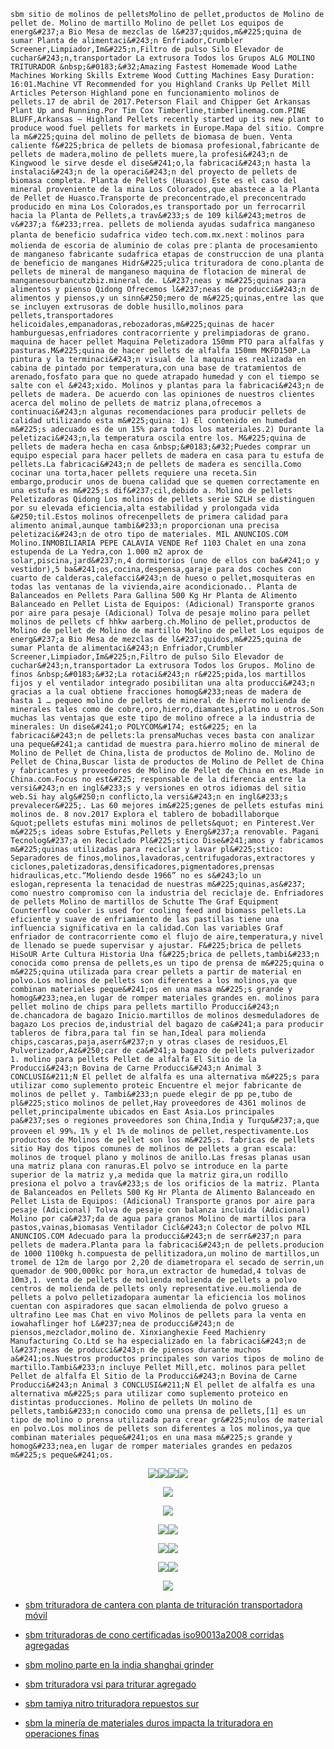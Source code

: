 
```
sbm sitio de molinos de pelletsMolino de pellet,productos de Molino de pellet de. Molino de martillo Molino de pellet Los equipos de energ&#237;a Bio Mesa de mezclas de l&#237;quidos,m&#225;quina de sumar Planta de alimentaci&#243;n Enfriador,Crumbler Screener,Limpiador,Im&#225;n,Filtro de pulso Silo Elevador de cuchar&#243;n,transportador La extrusora Todos los Grupos ALG MOLINO TRITURADOR &nbsp;&#0183;&#32;Amazing Fastest Homemade Wood Lathe Machines Working Skills Extreme Wood Cutting Machines Easy Duration: 16:01.Machine VT Recommended for you Highland Cranks Up Pellet Mill Articles Peterson Highland pone en funcionamiento molinos de pellets.17 de abril de 2017.Peterson Flail and Chipper Get Arkansas Plant Up and Running.Por Tim Cox Timberline,timberlinemag.com.PINE BLUFF,Arkansas — Highland Pellets recently started up its new plant to produce wood fuel pellets for markets in Europe.Mapa del sitio. Compre la m&#225;quina del molino de pellets de biomasa de buen. Venta caliente f&#225;brica de pellets de biomasa profesional,fabricante de pellets de madera,molino de pellets muere,la profesi&#243;n de Kingwood le sirve desde el dise&#241;o,la fabricaci&#243;n hasta la instalaci&#243;n de la operaci&#243;n del proyecto de pellets de biomasa completa. Planta de Pellets (Huasco) Este es el caso del mineral proveniente de la mina Los Colorados,que abastece a la Planta de Pellet de Huasco.Transporte de preconcentrado,el preconcentrado producido en mina Los Colorados,es transportado por un ferrocarril hacia la Planta de Pellets,a trav&#233;s de 109 kil&#243;metros de v&#237;a f&#233;rrea. pellets de molienda ayudas sudafrica manganeso planta de beneficio sudafrica video tech.com.mx.next：molinos para molienda de escoria de aluminio de colas pre：planta de procesamiento de manganeso fabricante sudafrica etapas de construccion de una planta de beneficio de manganes Hidr&#225;ulica trituradora de cono.planta de pellets de mineral de manganeso maquina de flotacion de mineral de manganesourbancutzbiz.mineral de. L&#237;neas y m&#225;quinas para alimentos y pienso Qidong Ofrecemos l&#237;neas de producci&#243;n de alimentos y piensos,y un sinn&#250;mero de m&#225;quinas,entre las que se incluyen extrusoras de doble husillo,molinos para pellets,transportadores helicoidales,empanadoras,rebozadoras,m&#225;quinas de hacer hamburguesas,enfriadores contracorriente y prelimpiadoras de grano. maquina de hacer pellet Maquina Peletizadora 150mm PTO para alfalfas y pasturas.M&#225;quina de hacer pellets de alfalfa 150mm MKFD150P.La pintura y la terminaci&#243;n visual de la maquina es realizada en cabina de pintado por temperatura,con una base de tratamientos de arenado,fosfato para que no quede atrapado humedad y con el tiempo se salte con el &#243;xido. Molinos y plantas para la fabricaci&#243;n de pellets de madera. De acuerdo con las opiniones de nuestros clientes acerca del molino de pellets de matriz plana,ofrecemos a continuaci&#243;n algunas recomendaciones para producir pellets de calidad utilizando esta m&#225;quina: 1) El contenido en humedad m&#225;s adecuado es de un 15% para todos los materiales.2) Durante la peletizaci&#243;n,la temperatura oscila entre los. M&#225;quina de pellets de madera hecha en casa &nbsp;&#0183;&#32;Puedes comprar un equipo especial para hacer pellets de madera en casa para tu estufa de pellets.La fabricaci&#243;n de pellets de madera es sencilla.Como cocinar una torta,hacer pellets requiere una receta.Sin embargo,producir unos de buena calidad que se quemen correctamente en una estufa es m&#225;s dif&#237;cil,debido a. Molino de pellets Peletizadoras Qidong Los molinos de pellets serie SZLH se distinguen por su elevada eficiencia,alta estabilidad y prolongada vida &#250;til.Estos molinos ofrecenpellets de primera calidad para alimento animal,aunque tambi&#233;n proporcionan una precisa peletizaci&#243;n de otro tipo de materiales. MIL ANUNCIOS.COM Molino.INMOBILIARIA PEPE CALAVIA VENDE Ref 1103 Chalet en una zona estupenda de La Yedra,con 1.000 m2 aprox de solar,piscina,jard&#237;n,4 dormitorios (uno de ellos con ba&#241;o y vestidor),5 ba&#241;os,cocina,despensa,garaje para dos coches con cuarto de calderas,calefacci&#243;n de hueso o pellet,mosquiteras en todas las ventanas de la vivienda,aire acondicionado.. Planta de Balanceados en Pellets Para Gallina 500 Kg Hr Planta de Alimento Balanceado en Pellet Lista de Equipos: (Adicional) Transporte granos por aire para pesaje (Adicional) Tolva de pesaje molino para pellet molinos de pellets cf hhkw aarberg.ch.Molino de pellet,productos de Molino de pellet de Molino de martillo Molino de pellet Los equipos de energ&#237;a Bio Mesa de mezclas de l&#237;quidos,m&#225;quina de sumar Planta de alimentaci&#243;n Enfriador,Crumbler Screener,Limpiador,Im&#225;n,Filtro de pulso Silo Elevador de cuchar&#243;n,transportador La extrusora Todos los Grupos. Molino de finos &nbsp;&#0183;&#32;La rotaci&#243;n r&#225;pida,los martillos fijos y el ventilador integrado posibilitan una alta producci&#243;n gracias a la cual obtiene fracciones homog&#233;neas de madera de hasta 1 … pequeo molino de pellets de mineral de hierro molienda de minerales tales como de cobre,oro,hierro,diamantes,platino u otros.Son muchas las ventajas que este tipo de molino ofrece a la industria de minerales: Un dise&#241;o POLYCOM&#174; est&#225; en la fabricaci&#243;n de pellets:la prensaMuchas veces basta con analizar una peque&#241;a cantidad de muestra para.hierro molino de mineral de Molino de Pellet de China,lista de productos de Molino de. Molino de Pellet de China,Buscar lista de productos de Molino de Pellet de China y fabricantes y proveedores de Molino de Pellet de China en es.Made in China.com.Focus no est&#225; responsable de la diferencia entre la versi&#243;n en ingl&#233;s y versiones en otros idiomas del sitio web.Si hay alg&#250;n conflicto,la versi&#243;n en ingl&#233;s prevalecer&#225;. Las 60 mejores im&#225;genes de pellets estufas mini molinos de. 8 nov.2017 Explora el tablero de bobadillaborque &quot;pellets estufas mini molinos de pellets&quot; en Pinterest.Ver m&#225;s ideas sobre Estufas,Pellets y Energ&#237;a renovable. Pagani Tecnolog&#237;a en Reciclado Pl&#225;stico Dise&#241;amos y fabricamos m&#225;quinas utilizadas para reciclar y lavar pl&#225;stico: Separadores de finos,molinos,lavadoras,centrifugadoras,extractores y ciclones,paletizadoras,densificadores,pigmentadores,prensas hidraulicas,etc.“Moliendo desde 1966” no es s&#243;lo un eslogan,representa la tenacidad de nuestras m&#225;quinas,as&#237; como nuestro compromiso con la industria del reciclaje de. Enfriadores de pellets Molino de martillos de Schutte The Graf Equipment Counterflow cooler is used for cooling feed and biomass pellets.La eficiente y suave de enfriamiento de las pastillas tiene una influencia significativa en la calidad.Con las variables Graf enfriador de contracorriente como el flujo de aire,temperatura,y nivel de llenado se puede supervisar y ajustar. F&#225;brica de pellets HiSoUR Arte Cultura Historia Una f&#225;brica de pellets,tambi&#233;n conocida como prensa de pellets,es un tipo de prensa de m&#225;quina o m&#225;quina utilizada para crear pellets a partir de material en polvo.Los molinos de pellets son diferentes a los molinos,ya que combinan materiales peque&#241;os en una masa m&#225;s grande y homog&#233;nea,en lugar de romper materiales grandes en. molinos para pellet molino de chips para pellets martillo Producci&#243;n de.﻿chancadora de bagazo Inicio.martillos de molinos desmeduladores de bagazo Los precios de,industrial del bagazo de ca&#241;a para producir tableros de fibra,para tal fin se han,Ideal para molienda chips,cascaras,paja,aserr&#237;n y otras clases de residuos,El Pulverizador,Az&#250;car de ca&#241;a bagazo de pellets pulverizador 1. molino para pellets Pellet de alfalfa El Sitio de la Producci&#243;n Bovina de Carne Producci&#243;n Animal 3 CONCLUSI&#211;N El pellet de alfalfa es una alternativa m&#225;s para utilizar como suplemento proteic Encuentre el mejor fabricante de molinos de pellet y. Tambi&#233;n puede elegir de pp pe,tubo de pl&#225;stico molinos de pellet,Hay proveedores de 4361 molinos de pellet,principalmente ubicados en East Asia.Los principales pa&#237;ses o regiones proveedores son China,India y Turqu&#237;a,que proveen el 99%，1% y el 1% de molinos de pellet,respectivamente.Los productos de Molinos de pellet son los m&#225;s. fabricas de pellets sitio Hay dos tipos comunes de molinos de pellets a gran escala: molinos de troquel plano y molinos de anillo.Las fresas planas usan una matriz plana con ranuras.El polvo se introduce en la parte superior de la matriz y,a medida que la matriz gira,un rodillo presiona el polvo a trav&#233;s de los orificios de la matriz. Planta de Balanceados en Pellets 500 Kg Hr Planta de Alimento Balanceado en Pellet Lista de Equipos: (Adicional) Transporte granos por aire para pesaje (Adicional) Tolva de pesaje con balanza incluida (Adicional) Molino por ca&#237;da de agua para granos Molino de martillos para pastos,vainas,biomasas Ventilador Cicl&#243;n Colector de polvo MIL ANUNCIOS.COM Adecuado para la producci&#243;n de serr&#237;n para pellets de madera.Planta para la fabricaci&#243;n de pellets.producion de 1000 1100kg h.compuesta de pellitizadora,un molino de martillos,un tromel de 12m de largo por 2,20 de diametropara el secado de serrin,un quemador de 900,000kc por hora,un extractor de humedad,4 tolvas de 10m3,1. venta de pellets de molienda molienda de pellets a polvo centros de molienda de pellets only representative.eu.molienda de pellets a polvo pelletizadopara aumentar la eficiencia los molinos cuentan con aspiradores que sacan elmolienda de polvo grueso a ultrafino Lee mas Chat en vivo Molinos de pellets para la venta en iowahaflinger hof L&#237;nea de producci&#243;n de piensos,mezclador,molino de. Xinxianghexie Feed Machienry Manufacturing Co.Ltd se ha especializado en la fabricaci&#243;n de l&#237;neas de producci&#243;n de piensos durante muchos a&#241;os.Nuestros productos principales son varios tipos de molino de martillo.Tambi&#233;n incluye Pellet Mill,etc. molinos para pellet Pellet de alfalfa El Sitio de la Producci&#243;n Bovina de Carne Producci&#243;n Animal 3 CONCLUSI&#211;N El pellet de alfalfa es una alternativa m&#225;s para utilizar como suplemento proteico en distintas producciones. Molino de pellets Un molino de pellets,tambi&#233;n conocido como una prensa de pellets,[1] es un tipo de molino o prensa utilizada para crear gr&#225;nulos de material en polvo.Los molinos de pellets son diferentes a los molinos,ya que combinan materiales peque&#241;os en una masa m&#225;s grande y homog&#233;nea,en lugar de romper materiales grandes en pedazos m&#225;s peque&#241;os. 
```

<div align="center">

<a href="https://es-mill.shibang-china.com/github&k=sbm+sitio+de+molinos+de+pellets"><img src="https://static.shibang-china.com/es/mill/index.jpg"></a><a href="https://es-mill.shibang-china.com/materials.htmlgithub&k=sbm+sitio+de+molinos+de+pellets"><img src="https://static.shibang-china.com/es/mill/materials.jpg"></a><a href="https://es-mill.shibang-china.com/about.htmlgithub&k=sbm+sitio+de+molinos+de+pellets"><img src="https://static.shibang-china.com/es/mill/about.jpg"></a><a href="https://es-mill.shibang-china.com/contact.htmlgithub&k=sbm+sitio+de+molinos+de+pellets"><img src="https://static.shibang-china.com/es/mill/contact.jpg"></a>

<a href="https://es-mill.shibang-china.com/github&k=sbm+sitio+de+molinos+de+pellets"><img src="https://static.shibang-china.com/es/mill/banner.jpg"></a>

<a href="https://swt.shibang-china.com/github&k=sbm+sitio+de+molinos+de+pellets"><img src="https://static.shibang-china.com/es/mill/chat.jpg"></a>

<a href="https://es-mill.shibang-china.com/products/vertical-roller-mill.htmlgithub&k=sbm+sitio+de+molinos+de+pellets"><img src="https://static.shibang-china.com/es/mill/vertical.jpg"></a><a href="https://es-mill.shibang-china.com/products/raymond-mill.htmlgithub&k=sbm+sitio+de+molinos+de+pellets"><img src="https://static.shibang-china.com/es/mill/raymond.jpg"></a>

<a href="https://es-mill.shibang-china.com/products/ultrafine-grinding-mill.htmlgithub&k=sbm+sitio+de+molinos+de+pellets"><img src="https://static.shibang-china.com/es/mill/ultrafine.jpg"></a><a href="https://es-mill.shibang-china.com/products/trapezium-grinding-mill.htmlgithub&k=sbm+sitio+de+molinos+de+pellets"><img src="https://static.shibang-china.com/es/mill/trapezium.jpg"></a>

<a href="https://es-mill.shibang-china.com/products/ball-mill.htmlgithub&k=sbm+sitio+de+molinos+de+pellets"><img src="https://static.shibang-china.com/es/mill/ball.jpg"></a><a href="https://es-mill.shibang-china.com/products/hammer-mill.htmlgithub&k=sbm+sitio+de+molinos+de+pellets"><img src="https://static.shibang-china.com/es/mill/hammer.jpg"></a>

<a href="https://swt.shibang-china.com/github&k=sbm+sitio+de+molinos+de+pellets"><img src="https://static.shibang-china.com/es/mill/case.jpg"></a>

</div>


* [sbm trituradora de cantera con planta de trituración transportadora móvil](sbm%20trituradora%20de%20cantera%20con%20planta%20de%20trituraci%C3%B3n%20transportadora%20m%C3%B3vil.md)

* [sbm trituradoras de cono certificadas iso90013a2008 corridas agregadas](sbm%20trituradoras%20de%20cono%20certificadas%20iso90013a2008%20corridas%20agregadas.md)

* [sbm molino parte en la india shanghai grinder](sbm%20molino%20parte%20en%20la%20india%20shanghai%20grinder.md)

* [sbm trituradora vsi para triturar agregado](sbm%20trituradora%20vsi%20para%20triturar%20agregado.md)

* [sbm tamiya nitro trituradora repuestos sur](sbm%20tamiya%20nitro%20trituradora%20repuestos%20sur.md)

* [sbm la minería de materiales duros impacta la trituradora en operaciones finas](sbm%20la%20miner%C3%ADa%20de%20materiales%20duros%20impacta%20la%20trituradora%20en%20operaciones%20finas.md)